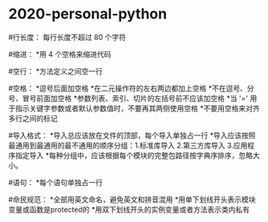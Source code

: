 # 2020-personal-python


#行长度：
    每行长度不超过 80 个字符
  
 
#缩进：
    *用 4 个空格来缩进代码
 
#空行：
    *方法定义之间空一行
  
#空格：
    *逗号后面加空格
    *在二元操作符的左右两边都加上空格
    *不在逗号、分号、冒号前面加空格
    *参数列表、索引、切片的左括号前不应该加空格
    *当 '=' 用于指示关键字参数或者默认参数值时，不要再其两侧使用空格
    *不要用空格来对齐多行之间的标记
    
#导入格式：
    *导入总应该放在文件的顶部，每个导入单独占一行
    *导入应该按照最通用到最通用的最不通用的顺序分组：1.标准库导入 2.第三方库导入 3.应用程序指定导入
    *每种分组中，应该根据每个模块的完整包路径按字典序排序，忽略大小。
    
#语句：
     *每个语句单独占一行
    
#命民规范：
    *全部用英文命名，避免英文和拼音混用
    *用单下划线开头表示模块变量或函数是protected的
    *用双下划线开头的实例变量或者方法表示类内私有
